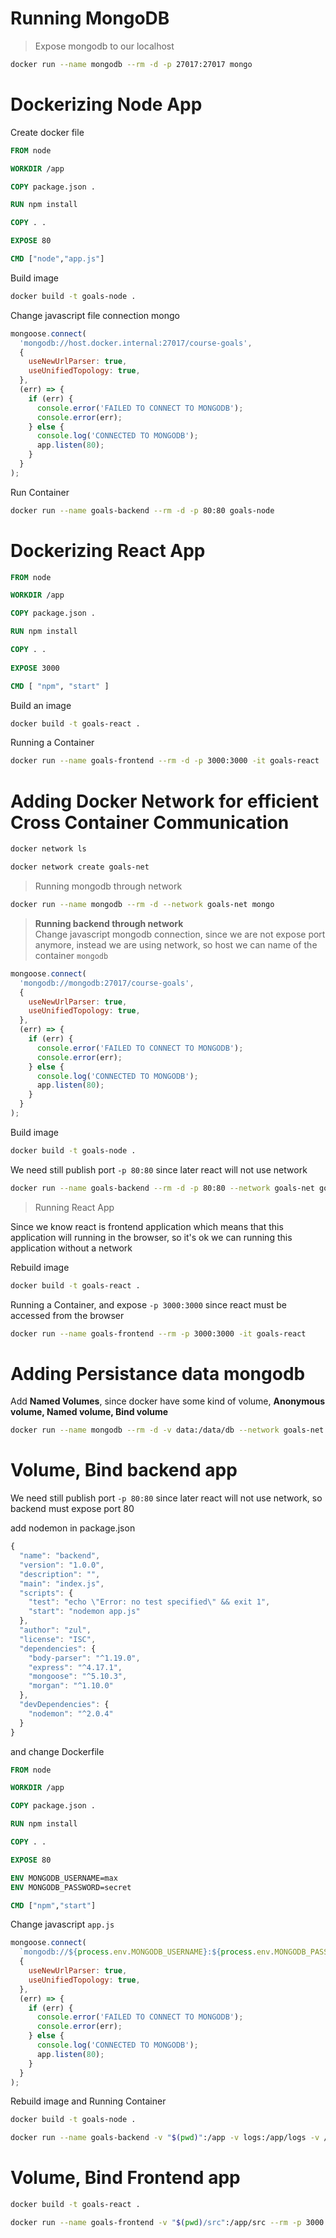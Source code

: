# Running MongoDB
> Expose mongodb to our localhost
```bash
docker run --name mongodb --rm -d -p 27017:27017 mongo
```

# Dockerizing Node App
Create docker file
```dockerfile
FROM node

WORKDIR /app

COPY package.json .

RUN npm install

COPY . .

EXPOSE 80

CMD ["node","app.js"]
```
Build image
```bash
docker build -t goals-node .
```
Change javascript file connection mongo
```javascript
mongoose.connect(
  'mongodb://host.docker.internal:27017/course-goals',
  {
    useNewUrlParser: true,
    useUnifiedTopology: true,
  },
  (err) => {
    if (err) {
      console.error('FAILED TO CONNECT TO MONGODB');
      console.error(err);
    } else {
      console.log('CONNECTED TO MONGODB');
      app.listen(80);
    }
  }
);
```
Run Container
```bash
docker run --name goals-backend --rm -d -p 80:80 goals-node
```

# Dockerizing React App
```dockerfile
FROM node

WORKDIR /app

COPY package.json .

RUN npm install

COPY . .
 
EXPOSE 3000

CMD [ "npm", "start" ]
```
Build an image
```bash
docker build -t goals-react .
```
Running a Container
```bash
docker run --name goals-frontend --rm -d -p 3000:3000 -it goals-react 
```

# Adding Docker Network for efficient Cross Container Communication
```bash
docker network ls

docker network create goals-net
```
> Running mongodb through network
```bash
docker run --name mongodb --rm -d --network goals-net mongo
```
> **Running backend through network** <br>
Change javascript mongodb connection, since we are not expose port anymore, instead we are using network, so host we can name of the container `mongodb`
```javascript
mongoose.connect(
  'mongodb://mongodb:27017/course-goals',
  {
    useNewUrlParser: true,
    useUnifiedTopology: true,
  },
  (err) => {
    if (err) {
      console.error('FAILED TO CONNECT TO MONGODB');
      console.error(err);
    } else {
      console.log('CONNECTED TO MONGODB');
      app.listen(80);
    }
  }
);
```
Build image
```bash
docker build -t goals-node .
```

We need still publish port `-p 80:80` since later react will not use network 
```bash
docker run --name goals-backend --rm -d -p 80:80 --network goals-net goals-node
```

> Running React App

Since we know react is frontend application which means that this application will running in the browser, so it's ok we can running this application without a network

Rebuild image
```bash
docker build -t goals-react .
```
Running a Container, and expose `-p 3000:3000` since react must be accessed from the browser
```bash
docker run --name goals-frontend --rm -p 3000:3000 -it goals-react 
```

# Adding Persistance data mongodb
Add **Named Volumes**, since docker have some kind of volume, **Anonymous volume, Named volume, Bind volume**
```bash
docker run --name mongodb --rm -d -v data:/data/db --network goals-net -e MONGO_INITDB_ROOT_USERNAME=max -e MONGO_INITDB_ROOT_PASSWORD=secret mongo
```

# Volume, Bind backend app

We need still publish port `-p 80:80` since later react will not use network, so backend must expose port 80

add nodemon in package.json
```javascript
{
  "name": "backend",
  "version": "1.0.0",
  "description": "",
  "main": "index.js",
  "scripts": {
    "test": "echo \"Error: no test specified\" && exit 1",
    "start": "nodemon app.js"
  },
  "author": "zul",
  "license": "ISC",
  "dependencies": {
    "body-parser": "^1.19.0",
    "express": "^4.17.1",
    "mongoose": "^5.10.3",
    "morgan": "^1.10.0"
  },
  "devDependencies": {
    "nodemon": "^2.0.4"
  }
}
```

and change Dockerfile
```dockerfile
FROM node

WORKDIR /app

COPY package.json .

RUN npm install

COPY . .

EXPOSE 80

ENV MONGODB_USERNAME=max
ENV MONGODB_PASSWORD=secret

CMD ["npm","start"]
```
Change javascript `app.js`
```javascript
mongoose.connect(
  `mongodb://${process.env.MONGODB_USERNAME}:${process.env.MONGODB_PASSWORD}@mongodb:27017/course-goals?authSource=admin`,
  {
    useNewUrlParser: true,
    useUnifiedTopology: true,
  },
  (err) => {
    if (err) {
      console.error('FAILED TO CONNECT TO MONGODB');
      console.error(err);
    } else {
      console.log('CONNECTED TO MONGODB');
      app.listen(80);
    }
  }
);
```
Rebuild image and Running Container

```bash
docker build -t goals-node .

docker run --name goals-backend -v "$(pwd)":/app -v logs:/app/logs -v /app/node_modules -e MONGODB_USERNAME=max --rm -d -p 80:80 --network goals-net goals-node
```

# Volume, Bind Frontend app

```bash
docker build -t goals-react .

docker run --name goals-frontend -v "$(pwd)/src":/app/src --rm -p 3000:3000 -it goals-react 
```
